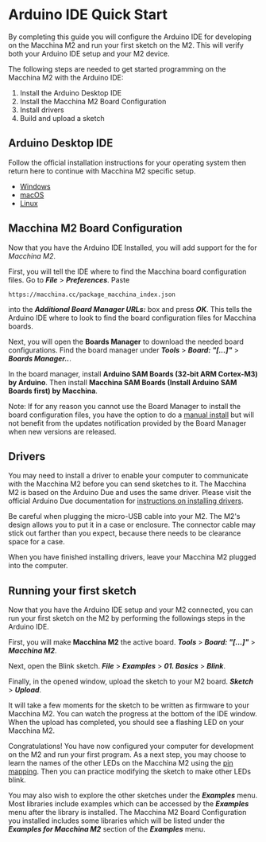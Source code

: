 # Arduino IDE Quick Start

By completing this guide you will configure the Arduino IDE for developing on the Macchina M2 and run your first sketch on the M2.  This will verify both your Arduino IDE setup and your M2 device.

The following steps are needed to get started programming on the Macchina M2 with the Arduino IDE:

1. Install the Arduino Desktop IDE
2. Install the Macchina M2 Board Configuration
3. Install drivers
4. Build and upload a sketch

## Arduino Desktop IDE

Follow the official installation instructions for your operating system then return here to continue with Macchina M2 specific setup.

- [Windows](https://www.arduino.cc/en/Guide/Windows)
- [macOS](https://www.arduino.cc/en/Guide/MacOSX)
- [Linux](https://www.arduino.cc/en/Guide/Linux)

## Macchina M2 Board Configuration

Now that you have the Arduino IDE Installed, you will add support for the for _Macchina M2_.

First, you will tell the IDE where to find the Macchina board configuration files.  Go to **_File_** > **_Preferences_**.  Paste

    https://macchina.cc/package_macchina_index.json 

into the **_Additional Board Manager URLs:_** box and press **_OK_**.  This tells the Arduino IDE where to look to find the board configuration files for Macchina boards.

Next, you will open the **Boards Manager** to download the needed board configurations.  Find the board manager under **_Tools_** > **_Board: "[...]"_** > **_Boards Manager.._**.

In the board manager, install **Arduino SAM Boards (32-bit ARM Cortex-M3) by Arduino**.  Then install **Macchina SAM Boards (Install Arduino SAM Boards first) by Macchina**.

Note: If for any reason you cannot use the Board Manager to install the board configuration files, you have the option to do a [manual install](https://github.com/macchina/arduino-boards-sam/blob/master/CONTRIBUTING.md#local-install-recommended) but will not benefit from the updates notification provided by the Board Manager when new versions are released.

## Drivers

You may need to install a driver to enable your computer to communicate with the Macchina M2 before you can send sketches to it.  The Macchina M2 is based on the Arduino Due and uses the same driver.  Please visit the official Arduino Due documentation for [instructions on installing drivers](https://www.arduino.cc/en/Guide/ArduinoDue#toc4).

Be careful when plugging the micro-USB cable into your M2.  The M2's design allows you to put it in a case or enclosure.  The connector cable may stick out farther than you expect, because there needs to be clearance space for a case.

When you have finished installing drivers, leave your Macchina M2 plugged into the computer.

## Running your first sketch

Now that you have the Arduino IDE setup and your M2 connected, you can run your first sketch on the M2 by performing the followings steps in the Arduino IDE.

First, you will make **Macchina M2** the active board.  **_Tools_** > **_Board: "[...]"_** > **_Macchina M2_**.

Next, open the Blink sketch. **_File_** > **_Examples_** > **_01. Basics_** > **_Blink_**.

Finally, in the opened window, upload the sketch to your M2 board.  **_Sketch_** > **_Upload_**.

It will take a few moments for the sketch to be written as firmware to your Macchina M2.  You can watch the progress at the bottom of the IDE window.  When the upload has completed, you should see a flashing LED on your Macchina M2.

Congratulations!  You have now configured your computer for development on the M2 and run your first program.  As a next step, you may choose to learn the names of the other LEDs on the Macchina M2 using the [pin mapping](/m2/technical-references/pin-mapping).  Then you can practice modifying the sketch to make other LEDs blink.

You may also wish to explore the other sketches under the **_Examples_** menu.  Most libraries include examples which can be accessed by the **_Examples_** menu after the library is installed.  The Macchina M2 Board Configuration you installed includes some libraries which will be listed under the **_Examples for Macchina M2_** section of the **_Examples_** menu.
